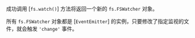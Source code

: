 <!-- YAML
added: v0.5.8
-->

成功调用 [`fs.watch()`] 方法将返回一个新的 `fs.FSWatcher` 对象。

所有 `fs.FSWatcher` 对象都是 [`EventEmitter`] 的实例，只要修改了指定监视的文件，就会触发 `'change'` 事件。

